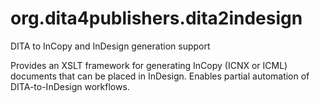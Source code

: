 org.dita4publishers.dita2indesign
======================

DITA to InCopy and InDesign generation support

Provides an XSLT framework for generating InCopy (ICNX or ICML)
documents that can be placed in InDesign. Enables partial automation
of DITA-to-InDesign workflows.